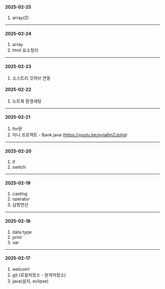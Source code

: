 
#### 2025-02-25
1. array(2)
---

#### 2025-02-24
1. array
2. html 요소정리


---

#### 2025-02-23
1. 소스트리 깃허브 연동




#### 2025-02-22
1. 노트북 환경세팅


---


#### 2025-02-21
1. for문
2. 미니 프로젝트 - Bank.java (https://youtu.be/eyia6mZJphg)



---

#### 2025-02-20
1. if
2. switch


---

#### 2025-02-19
1. casting
2. operator
3. 삼항연산

---

#### 2025-02-18
1. data type
2. print
3. var 



--- 

#### 2025-02-17
1. welcom!
2. git (로컬저장소 - 원격저장소)
3. java(설치, eclipse)

